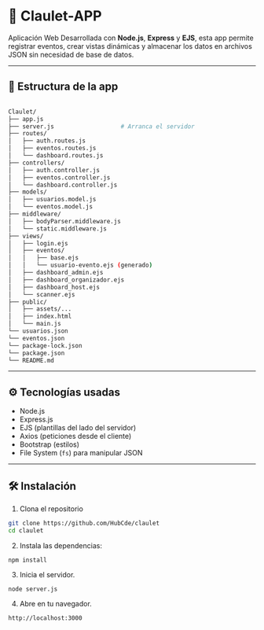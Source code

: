 # 🎉 Claulet-APP

Aplicación Web Desarrollada con **Node.js**, **Express** y **EJS**, esta app permite registrar eventos, crear vistas dinámicas y almacenar los datos en archivos JSON sin necesidad de base de datos.

---
## 🎢 Estructura de la app
```bash

Claulet/
├── app.js                      
├── server.js                   # Arranca el servidor
├── routes/
│   ├── auth.routes.js
│   ├── eventos.routes.js
│   └── dashboard.routes.js
├── controllers/
│   ├── auth.controller.js
│   ├── eventos.controller.js
│   └── dashboard.controller.js
├── models/
│   ├── usuarios.model.js
│   └── eventos.model.js
├── middleware/
│   ├── bodyParser.middleware.js
│   └── static.middleware.js
├── views/                      
│   ├── login.ejs
│   ├── eventos/
│   │   ├── base.ejs
│   │   └── usuario-evento.ejs (generado)
│   ├── dashboard_admin.ejs
│   ├── dashboard_organizador.ejs
│   ├── dashboard_host.ejs
│   └── scanner.ejs
├── public/
│   ├── assets/...
│   ├── index.html
│   └── main.js
└── usuarios.json
└── eventos.json
└── package-lock.json
└── package.json
└── README.md
```
---
## ⚙️ Tecnologías usadas

- Node.js
- Express.js
- EJS (plantillas del lado del servidor)
- Axios (peticiones desde el cliente)
- Bootstrap (estilos)
- File System (`fs`) para manipular JSON

---

## 🛠️ Instalación

1. Clona el repositorio

```bash
git clone https://github.com/HubCde/claulet
cd claulet
```

2. Instala las dependencias:

```
npm install
```

3. Inicia el servidor.

```
node server.js

```

4. Abre en tu navegador.

```
http://localhost:3000

```
